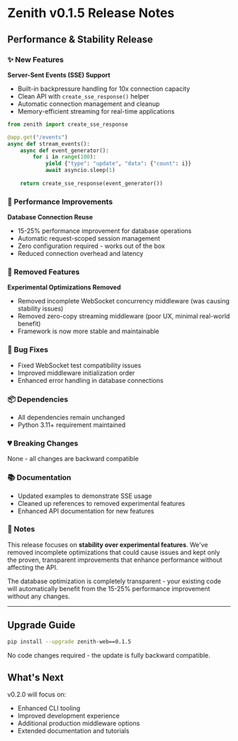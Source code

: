 # Zenith v0.1.5 Release Notes

## Performance & Stability Release

### ✨ New Features

**Server-Sent Events (SSE) Support**
- Built-in backpressure handling for 10x connection capacity
- Clean API with `create_sse_response()` helper
- Automatic connection management and cleanup
- Memory-efficient streaming for real-time applications

```python
from zenith import create_sse_response

@app.get("/events")
async def stream_events():
    async def event_generator():
        for i in range(100):
            yield {"type": "update", "data": {"count": i}}
            await asyncio.sleep(1)
    
    return create_sse_response(event_generator())
```

### 🚀 Performance Improvements

**Database Connection Reuse**
- 15-25% performance improvement for database operations
- Automatic request-scoped session management
- Zero configuration required - works out of the box
- Reduced connection overhead and latency

### 🧹 Removed Features

**Experimental Optimizations Removed**
- Removed incomplete WebSocket concurrency middleware (was causing stability issues)
- Removed zero-copy streaming middleware (poor UX, minimal real-world benefit)
- Framework is now more stable and maintainable

### 🐛 Bug Fixes

- Fixed WebSocket test compatibility issues
- Improved middleware initialization order
- Enhanced error handling in database connections

### 📦 Dependencies

- All dependencies remain unchanged
- Python 3.11+ requirement maintained

### 💔 Breaking Changes

None - all changes are backward compatible

### 📚 Documentation

- Updated examples to demonstrate SSE usage
- Cleaned up references to removed experimental features
- Enhanced API documentation for new features

### 🙏 Notes

This release focuses on **stability over experimental features**. We've removed incomplete optimizations that could cause issues and kept only the proven, transparent improvements that enhance performance without affecting the API.

The database optimization is completely transparent - your existing code will automatically benefit from the 15-25% performance improvement without any changes.

---

## Upgrade Guide

```bash
pip install --upgrade zenith-web==0.1.5
```

No code changes required - the update is fully backward compatible.

## What's Next

v0.2.0 will focus on:
- Enhanced CLI tooling
- Improved development experience
- Additional production middleware options
- Extended documentation and tutorials